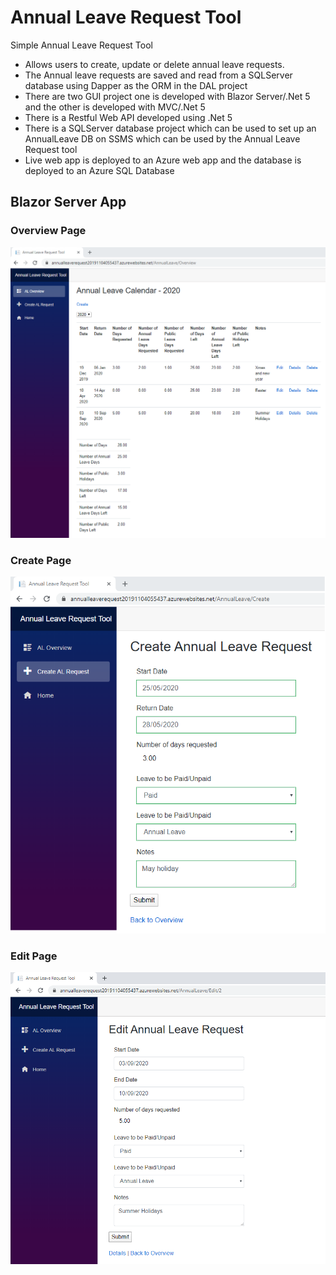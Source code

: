 # Annual Leave Request Tool
Simple Annual Leave Request Tool

* Allows users to create, update or delete annual leave requests.  
* The Annual leave requests are saved and read from a SQLServer database using Dapper as the ORM in the DAL project  
* There are two GUI project one is developed with Blazor Server/.Net 5 and the other is developed with MVC/.Net 5
* There is a Restful Web API developed using .Net 5
* There is a SQLServer database project which can be used to set up an AnnualLeave DB on SSMS which can be used by the Annual Leave Request tool
* Live web app is deployed to an Azure web app and the database is deployed to an Azure SQL Database

## Blazor Server App

### Overview Page

![](Images/OverviewPage.png)

### Create Page

![](Images/CreatePage.png)

### Edit Page

![](Images/EditPage.png)
